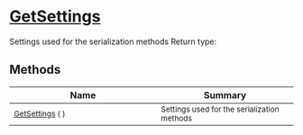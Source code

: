 # [GetSettings](./SerializationHelper-100664027.md)

Settings used for the serialization methods
Return type:
## Methods

| Name | Summary | 
| --- | --- | 
| <sub>[GetSettings](./SerializationHelper-100664027.md) (  )</sub><img width=200/>| <sub>Settings used for the serialization methods</sub>| <br>


